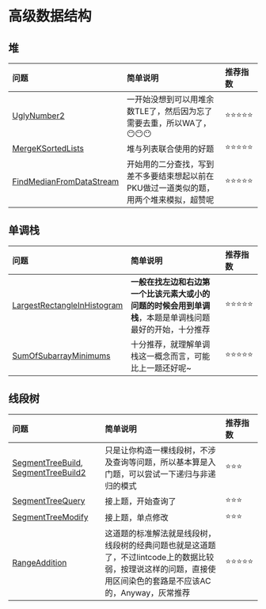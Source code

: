 # 高级数据结构

## 堆

| 问题 | 简单说明 | 推荐指数 |
|:--------|:------------|:---------------|
| [UglyNumber2](https://www.lintcode.com/problem/ugly-number-ii/description) | 一开始没想到可以用堆余数TLE了，然后因为忘了需要去重，所以WA了，😶😶😶 |  ⭐️️️⭐️️⭐️️️⭐️⭐️ |
| [MergeKSortedLists](https://www.lintcode.com/problem/merge-k-sorted-lists/description) | 堆与列表联合使用的好题 |  ⭐️️️⭐️️⭐️️️⭐️⭐️ |
| [FindMedianFromDataStream](https://www.lintcode.com/problem/find-median-from-data-stream/description) | 开始用的二分查找，写到差不多要结束想起以前在PKU做过一道类似的题，用两个堆来模拟，超赞呢 |  ⭐️️️⭐️️⭐️️️⭐️⭐️ |

## 单调栈

| 问题 | 简单说明 | 推荐指数 |
|:--------|:------------|:---------------|
| [LargestRectangleInHistogram](https://www.lintcode.com/problem/largest-rectangle-in-histogram/description) | **一般在找左边和右边第一个比该元素大或小的问题的时候会用到单调栈**，本题是单调栈问题最好的开始，十分推荐 | ⭐️️️⭐️️⭐️️⭐️️️⭐️️️️ |
| [SumOfSubarrayMinimums](https://www.lintcode.com/problem/sum-of-subarray-minimums/description) | 十分推荐，就理解单调栈这一概念而言，可能比上一题还好呢~ | ⭐️️️⭐️️⭐️️⭐️️️⭐️️️️ |

## 线段树

| 问题 | 简单说明 | 推荐指数 |
|:--------|:------------|:---------------|
| [SegmentTreeBuild](https://www.lintcode.com/problem/segment-tree-build/description), [SegmentTreeBuild2](https://www.lintcode.com/problem/segment-tree-build-ii/description) | 只是让你构造一棵线段树，不涉及查询等问题，所以基本算是入门题，可以尝试一下递归与非递归的模式 | ⭐️️️⭐️️️⭐️️️️ |
| [SegmentTreeQuery](https://www.lintcode.com/problem/segment-tree-query/description) | 接上题，开始查询了 | ⭐️️️⭐️️️⭐️️️️ |
| [SegmentTreeModify](https://www.lintcode.com/problem/segment-tree-modify/description) | 接上题，单点修改 | ⭐️️️⭐️️️⭐️️️️ |
| [RangeAddition](https://www.lintcode.com/problem/range-addition/description) | 这道题的标准解法就是线段树，线段树的经典问题也就是这道题了，不过lintcode上的数据比较弱，按理说这样的问题，直接使用区间染色的套路是不应该AC的，Anyway，灰常推荐 |  ⭐️️️⭐️️⭐️️️⭐️⭐️ |
